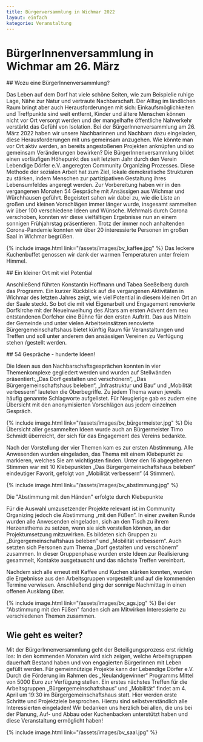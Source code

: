 ```yaml
---
title: Bürgerversammlung in Wichmar 2022
layout: einfach
kategorie: Veranstaltung
---
```


# BürgerInnenversammlung in Wichmar am 26. März

<p>
## Wozu eine BürgerInnenversammlung?

Das Leben auf dem Dorf hat viele schöne Seiten, wie zum Beispielie ruhige Lage, Nähe zur Natur und vertraute Nachbarschaft. Der Alltag im ländlichen Raum bringt aber auch Herausforderungen mit sich:  Einkaufsmöglichkeiten und Treffpunkte sind weit entfernt, Kinder und ältere Menschen können nicht vor Ort versorgt werden und der mangelhafte öffentliche Nahverkehr verstärkt das Gefühl von Isolation.
Bei der BürgerInnenversammlung am 26. März 2022 haben wir unsere Nachbarinnen und Nachbarn dazu eingeladen, diese Herausforderungen mit uns gemeinsam anzugehen. Wie könnte man vor Ort aktiv  werden, an bereits angestoßenen Projekten anknüpfen  und so gemeinsam Veränderungen  bewirken?
 Die BürgerInnenversammlung bildet einen vorläufigen Höhepunkt des seit letztem Jahr durch den Verein Lebendige Dörfer e.V. angeregten Community Organizing Prozesses. Diese Methode der sozialen Arbeit hat zum Ziel, lokale demokratische Strukturen zu stärken, indem Menschen zur partizipativen Gestaltung ihres Lebensumfeldes angeregt werden.
Zur Vorbereitung haben wir in den vergangenen Monaten 54 Gespräche mit Ansässigen aus  Wichmar und  Würchhausen geführt. Begeistert sahen wir dabei zu, wie die Liste an großen und kleinen Vorschlägen immer länger wurde, insgesamt sammelten wir über  100 verschiedene Ideen und Wünsche.
Mehrmals durch Corona verschoben, konnten wir diese vielfältigen Ergebnisse nun an einem sonnigen Frühjahrstag präsentieren. Trotz der immer noch anhaltenden Corona-Pandemie konnten wir über 20 interessierte Personen im großen Saal in Wichmar begrüßen.


{% include image.html link="/assets/images/bv_kaffee.jpg" %}
Das leckere Kuchenbuffet genossen wir dank der warmen Temperaturen unter freiem Himmel.
</p>

<p>
## Ein kleiner Ort mit viel Potential

Anschließend führten Konstantin Hoffmann und Tabea Seeßelberg durch das Programm. Ein kurzer Rückblick auf die vergangenen Aktivitäten in Wichmar des letzten Jahres zeigt, wie viel Potential in diesem kleinen Ort an der Saale steckt. So bot die mit viel Eigenarbeit und Engagement renovierte Dorfkirche   mit der Neueinweihung des Altars am ersten Advent dem neu entstandenen Dorfchor eine Bühne für den ersten Auftritt. Das aus Mitteln der Gemeinde und unter vielen Arbeitseinsätzen renovierte Bürgergemeinschaftshaus bietet künftig Raum für Veranstaltungen und Treffen und soll unter anderem den  ansässigen Vereinen zu Verfügung stehen /gestellt werden.
</p>


<p>
## 54 Gespräche - hunderte Ideen!

Die Ideen aus den Nachbarschaftsgesprächen konnten in vier Themenkomplexe gegliedert werden und wurden auf Stellwänden präsentiert:,„Das Dorf gestalten und verschönern“, „Das Bürgergemeinschaftshaus beleben“, „Infrastruktur und Bau“ und „Mobilität verbessern“ lauteten die Oberbegriffe. Zu jedem Thema waren jeweils häufig genannte Schlagworte aufgelistet. Für Neugierige gab es zudem eine Übersicht mit den anonymisierten Vorschlägen aus jedem einzelnen Gespräch. 

{% include image.html link="/assets/images/bv_bürgermeister.jpg" %}
Die Übersicht aller gesammelten Ideen wurde auch an Bürgermeister Timo Schmidt überreicht, der sich für das Engagement des Vereins bedankte.

Nach der Vorstellung der vier Themen kam es zur ersten Abstimmung. Alle Anwesenden wurden eingeladen, das Thema mit einem Klebepunkt zu markieren, welches Sie am wichtigsten finden. Unter den 16 abgegebenen Stimmen war mit 10 Klebepunkten „Das Bürgergemeinschaftshaus beleben“ eindeutiger Favorit, gefolgt von „Mobilität verbessern“ (4 Stimmen).

{% include image.html link="/assets/images/bv_abstimmung.jpg" %}

Die "Abstimmung mit den Händen" erfolgte durch Klebepunkte 
</p>

<p>
Für die Auswahl umzusetzender Projekte relevant ist im Community Organizing jedoch die Abstimmung „mit den Füßen“. In einer zweiten Runde wurden alle Anwesenden eingeladen, sich an den Tisch zu ihrem Herzensthema zu setzen, wenn sie sich vorstellen können, an der Projektumsetzung mitzuwirken. Es bildeten sich Gruppen zu „Bürgergemeinschaftshaus beleben“ und „Mobilität verbessern“. Auch setzten sich Personen zum Thema „Dorf gestalten und verschönern“ zusammen. In dieser Gruppenphase wurden erste Ideen zur Realisierung gesammelt, Kontakte ausgetauscht und das nächste Treffen vereinbart.

Nachdem sich alle erneut mit Kaffee und Kuchen stärken konnten, wurden die Ergebnisse aus den Arbeitsgruppen vorgestellt und auf die kommenden Termine verwiesen. Anschließend ging der sonnige Nachmittag in einen offenen Ausklang über.

{% include image.html link="/assets/images/bv_ags.jpg" %}
Bei der "Abstimmung mit den Füßen" fanden sich am Mitwirken Interessierte zu verschiedenen Themen zusammen.
</p>

<p>

## Wie geht es weiter?
Mit der BürgerInnenversammlung geht der Beteiligungsprozess erst richtig los: In den kommenden Monaten wird sich zeigen, welche Arbeitsgruppen dauerhaft Bestand haben und von engagierten BürgerInnen mit Leben gefüllt werden. Für gemeinnützige Projekte kann der Lebendige Dörfer e.V. Durch die Förderung im Rahmen des „Neulandgewinner“ Programms Mittel von 5000 Euro zur Verfügung stellen.
Ein erstes nächstes Treffen für die Arbeitsgruppen „Bürgergemeinschaftshaus“ und „Mobilität“ findet am 4. April um 19:30 im Bürgergemeinschaftshaus statt. Hier werden erste Schritte und Projektziele besprochen. Hierzu sind selbstverständlich alle Interessierten eingeladen!
Wir bedanken uns herzlich bei allen, die uns bei der Planung, Auf- und Abbau oder Kuchenbacken unterstützt haben und diese Veranstaltung ermöglicht haben!
</p>
{% include image.html link="/assets/images/bv_saal.jpg" %}
